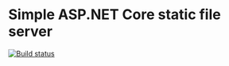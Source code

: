 # Simple ASP.NET Core static file server
[![Build status](https://ci.appveyor.com/api/projects/status/xot8hq9sskkmojbp?svg=true)](https://ci.appveyor.com/project/Crimscent/simple-web-server)
